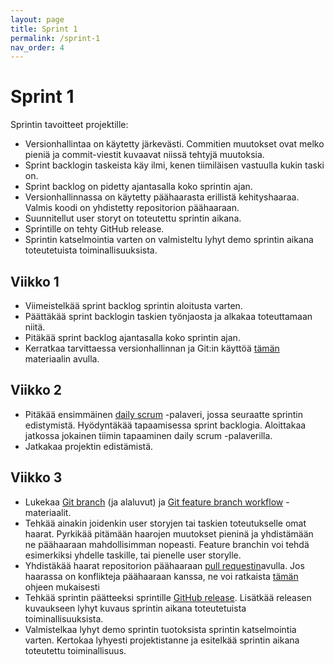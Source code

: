 ```yaml
---
layout: page
title: Sprint 1
permalink: /sprint-1
nav_order: 4
---
```


# Sprint 1

Sprintin tavoitteet projektille:

- Versionhallintaa on käytetty järkevästi. Commitien muutokset ovat melko pieniä ja commit-viestit kuvaavat niissä tehtyjä muutoksia.
- Sprint backlogin taskeista käy ilmi, kenen tiimiläisen vastuulla kukin taski on.
- Sprint backlog on pidetty ajantasalla koko sprintin ajan.
- Versionhallinnassa on käytetty päähaarasta erillistä kehityshaaraa. Valmis koodi on yhdistetty repositorion päähaaraan.
- Suunnitellut user storyt on toteutettu sprintin aikana.
- Sprintille on tehty GitHub release.
- Sprintin katselmointia varten on valmisteltu lyhyt demo sprintin aikana toteutetuista toiminallisuuksista.

## Viikko 1

- Viimeistelkää sprint backlog sprintin aloitusta varten.
- Päättäkää sprint backlogin taskien työnjaosta ja alkakaa toteuttamaan niitä.
- Pitäkää sprint backlog ajantasalla koko sprintin ajan.
- Kerratkaa tarvittaessa versionhallinnan ja Git:in käyttöä [tämän](https://tkt-lapio.github.io/git/) materiaalin avulla.

## Viikko 2

- Pitäkää ensimmäinen [daily scrum](https://software-development-project-1.github.io/sprint-1#daily-scrum) -palaveri, jossa seuraatte sprintin edistymistä. Hyödyntäkää tapaamisessa sprint backlogia. Aloittakaa jatkossa jokainen tiimin tapaaminen daily scrum -palaverilla.
- Jatkakaa projektin edistämistä.

## Viikko 3

- Lukekaa [Git branch](https://www.atlassian.com/git/tutorials/using-branches) (ja alaluvut) ja [Git feature branch workflow](https://www.atlassian.com/git/tutorials/comparing-workflows/feature-branch-workflow) -materiaalit.
- Tehkää ainakin joidenkin user storyjen tai taskien toteutukselle omat haarat. Pyrkikää pitämään haarojen muutokset pieninä ja yhdistämään ne päähaaraan mahdollisimman nopeasti. Feature branchin voi tehdä esimerkiksi yhdelle taskille, tai pienelle user storylle.
- Yhdistäkää haarat repositorion päähaaraan [pull requestin](https://docs.github.com/en/pull-requests/collaborating-with-pull-requests/proposing-changes-to-your-work-with-pull-requests/creating-a-pull-request)avulla. Jos haarassa on konflikteja päähaaraan kanssa, ne voi ratkaista [tämän](https://docs.github.com/en/pull-requests/collaborating-with-pull-requests/addressing-merge-conflicts/resolving-a-merge-conflict-on-github) ohjeen mukaisesti
- Tehkää sprintin päätteeksi sprintille [GitHub release](https://software-development-project-1.github.io/sprint-1#github-release). Lisätkää releasen kuvaukseen lyhyt kuvaus sprintin aikana toteutetuista toiminallisuuksista.
- Valmistelkaa lyhyt demo sprintin tuotoksista sprintin katselmointia varten. Kertokaa lyhyesti projektistanne ja esitelkää sprintin aikana toteutettu toiminallisuus.
